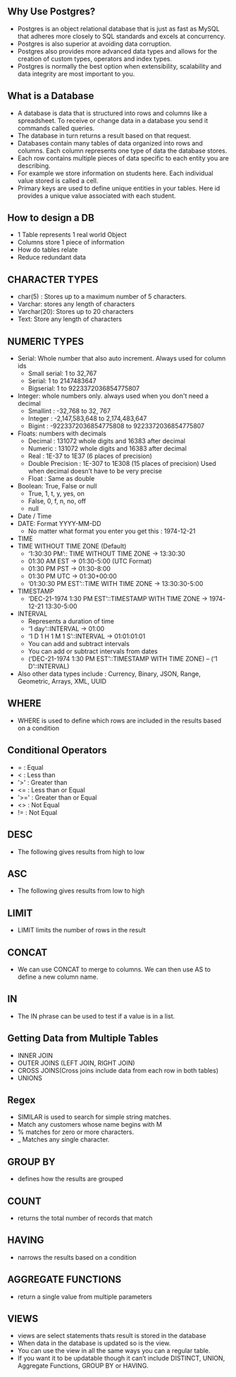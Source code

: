 ## Why Use Postgres?
- Postgres is an object relational database that is just as fast as MySQL that adheres more closely to SQL standards and excels at concurrency.
- Postgres is also superior at avoiding data corruption.
- Postgres also provides more advanced data types and allows for the creation of custom types, operators and index types. 
- Postgres is normally the best option when extensibility, scalability and data integrity are most important to you. 
## What is a Database
- A database is data that is structured into rows and columns like a spreadsheet. To receive or change data in a database you send it commands called queries. 
- The database in turn returns a result based on that request.
- Databases contain many tables of data organized into rows and columns. Each column represents one type of data the database stores. 
- Each row contains multiple pieces of data specific to each entity you are describing.
-  For example we store information on students here. Each individual value stored is called a cell. 
- Primary keys are used to define unique entities in your tables. Here id provides a unique value associated with each student.
## How to design a DB
- 1 Table represents 1 real world Object
- Columns store 1 piece of information
- How do tables relate
- Reduce redundant data
## CHARACTER TYPES
- char(5) : Stores up to a maximum number of 5 characters.
- Varchar: stores any length of characters
- Varchar(20): Stores up to 20 characters
- Text: Store any length of characters
## NUMERIC TYPES
- Serial: Whole number that also auto increment. Always used for column ids
    - Small serial: 1 to 32,767
    - Serial: 1 to 2147483647
    - Bigserial: 1 to 9223372036854775807
- Integer: whole numbers only. always used when you don't need a decimal
    - Smallint : -32,768 to 32, 767
    - Integer : -2,147,583,648 to 2,174,483,647
    - Bigint : -9223372036854775808 to 9223372036854775807
- Floats: numbers with decimals
    - Decimal : 131072 whole digits and 16383 after decimal
    - Numeric : 131072 whole digits and 16383 after decimal
    - Real : 1E-37 to 1E37 (6 places of precision)
    - Double Precision : 1E-307 to 1E308 (15 places of precision) Used when decimal doesn’t have to be very precise
    - Float : Same as double
- Boolean: True, False or null
    - True, 1, t, y, yes, on
    - False, 0, f, n, no, off
    - null
- Date / Time 
- DATE: Format YYYY-MM-DD
    - No matter what format you enter you get this : 1974-12-21
- TIME
- TIME WITHOUT TIME ZONE (Default)
    - ‘1:30:30 PM’:: TIME WITHOUT TIME ZONE -> 13:30:30
    - 01:30 AM EST -> 01:30-5:00 (UTC Format)
    - 01:30 PM PST -> 01:30-8:00
    - 01:30 PM UTC -> 01:30+00:00
    - ’01:30:30 PM EST’::TIME WITH TIME ZONE -> 13:30:30-5:00
- TIMESTAMP
    - ‘DEC-21-1974 1:30 PM EST’::TIMESTAMP WITH TIME ZONE -> 1974-12-21 13:30-5:00
- INTERVAL
    - Represents a duration of time
    - ‘1 day’::INTERVAL -> 01:00
    - ‘1 D 1 H 1 M 1 S’::INTERVAL -> 01:01:01:01
    - You can add and subtract intervals
    - You can add or subtract intervals from dates
    - (‘DEC-21-1974 1:30 PM EST’::TIMESTAMP WITH TIME ZONE) – (‘1 D’::INTERVAL)
- Also other data types include : Currency, Binary, JSON, Range, Geometric, Arrays, XML, UUID
## WHERE
- WHERE is used to define which rows are included in the results based on a condition
## Conditional Operators
- = : Equal
- < : Less than
- '>' : Greater than
- <= : Less than or Equal
- '>=' : Greater than or Equal
- <> : Not Equal
- != : Not Equal
## DESC 
- The following gives results from high to low
## ASC
- The following gives results from low to high
## LIMIT
- LIMIT limits the number of rows in the result
## CONCAT
- We can use CONCAT to merge to columns. We can then use AS to define a new column name.
## IN 
- The IN phrase can be used to test if a value is in a list. 
## Getting Data from Multiple Tables
- INNER JOIN
- OUTER JOINS (LEFT JOIN, RIGHT JOIN)
- CROSS JOINS(Cross joins include data from each row in both tables)
- UNIONS
## Regex
- SIMILAR is used to search for simple string matches.
- Match any customers whose name begins with M
- % matches for zero or more characters.
- _ Matches any single character.
## GROUP BY
- defines how the results are grouped
## COUNT
- returns the total number of records that match
## HAVING
- narrows the results based on a condition
## AGGREGATE FUNCTIONS
- return a single value from multiple parameters
## VIEWS
- views are select statements thats result is stored in the database
- When data in the database is updated so is the view.
- You can use the view in all the same ways you can a regular table.
- If you want it to be updatable though it can’t include DISTINCT, UNION, Aggregate Functions, GROUP BY or HAVING.
 